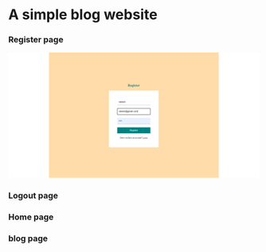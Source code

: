 # A simple blog website

### Register page
![](images/reg.PNG)
### Logout page

### Home page

### blog page

